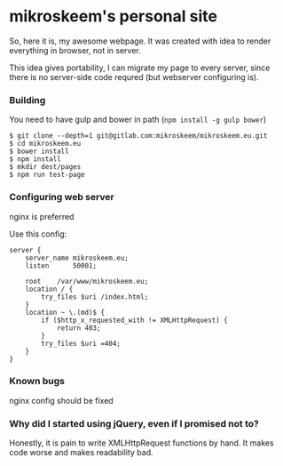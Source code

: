 # mikroskeem's personal site

So, here it is, my awesome webpage. It was created with idea to render everything in browser, not in server.

This idea gives portability, I can migrate my page to every server, since there is no server-side code requred (but webserver configuring is).

### Building
You need to have gulp and bower in path (`npm install -g gulp bower`)

```
$ git clone --depth=1 git@gitlab.com:mikroskeem/mikroskeem.eu.git
$ cd mikroskeem.eu
$ bower install
$ npm install
$ mkdir dest/pages
$ npm run test-page
```

### Configuring web server
nginx is preferred

Use this config:
```
server {
	server_name	mikroskeem.eu;
	listen		50001;

	root	/var/www/mikroskeem.eu;
	location / {
		try_files $uri /index.html;
	}
	location ~ \.(md)$ {
		if ($http_x_requested_with != XMLHttpRequest) {
			return 403;
		}
		try_files $uri =404;
	}
}
```

### Known bugs
nginx config should be fixed

### Why did I started using jQuery, even if I promised not to?

Honestly, it is pain to write XMLHttpRequest functions by hand. It makes code worse and makes readability bad.
